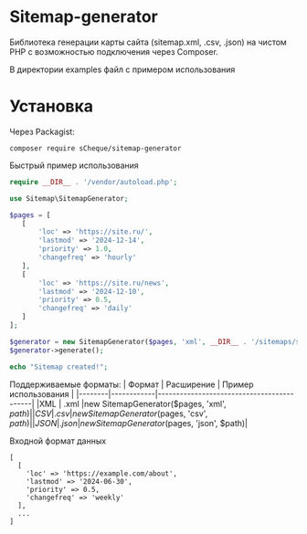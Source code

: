 # Sitemap-generator
Библиотека генерации карты сайта (sitemap.xml, .csv, .json) на чистом PHP с возможностью подключения через Composer.

В директории examples файл с примером использования

# Установка
Через Packagist:
```
composer require sCheque/sitemap-generator
```

 Быстрый пример использования
 ```php
require __DIR__ . '/vendor/autoload.php';

use Sitemap\SitemapGenerator;

$pages = [
    [
        'loc' => 'https://site.ru/',
        'lastmod' => '2024-12-14',
        'priority' => 1.0,
        'changefreq' => 'hourly'
    ],
    [
        'loc' => 'https://site.ru/news',
        'lastmod' => '2024-12-10',
        'priority' => 0.5,
        'changefreq' => 'daily'
    ]
];

$generator = new SitemapGenerator($pages, 'xml', __DIR__ . '/sitemaps/sitemap.xml');
$generator->generate();

echo "Sitemap created!";
```

Поддерживаемые форматы:
| Формат | Расширение | Пример использования                      |
|--------|------------|-------------------------------------------|
|XML     | .xml       |new SitemapGenerator($pages, 'xml', $path) |
|CSV     | .csv       |new SitemapGenerator($pages, 'csv', $path) |
|JSON    | .json      |new SitemapGenerator($pages, 'json', $path)|


Входной формат данных
```
[
  [
    'loc' => 'https://example.com/about',
    'lastmod' => '2024-06-30',
    'priority' => 0.5,
    'changefreq' => 'weekly'
  ],
  ...
]
```

